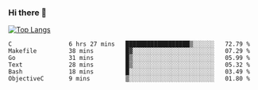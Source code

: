 ### Hi there 👋

<!--
**3Xpl0it3r/3Xpl0it3r** is a ✨ _special_ ✨ repository because its `README.md` (this file) appears on your GitHub profile.

Here are some ideas to get you started:

- 🔭 I’m currently working on ...
- 🌱 I’m currently learning ...
- 👯 I’m looking to collaborate on ...
- 🤔 I’m looking for help with ...
- 💬 Ask me about ...
- 📫 How to reach me: ...
- 😄 Pronouns: ...
- ⚡ Fun fact: ...
-->


[![Top Langs](https://github-readme-stats.vercel.app/api/top-langs/?username=3Xpl0it3r&layout=compact)](https://github.com/3Xpl0it3r/3Xpl0it3r)

<!--START_SECTION:waka-->

```text
C                6 hrs 27 mins   ██████████████████▒░░░░░░   72.79 %
Makefile         38 mins         █▓░░░░░░░░░░░░░░░░░░░░░░░   07.29 %
Go               31 mins         █▒░░░░░░░░░░░░░░░░░░░░░░░   05.99 %
Text             28 mins         █▒░░░░░░░░░░░░░░░░░░░░░░░   05.32 %
Bash             18 mins         █░░░░░░░░░░░░░░░░░░░░░░░░   03.49 %
ObjectiveC       9 mins          ▒░░░░░░░░░░░░░░░░░░░░░░░░   01.80 %
```

<!--END_SECTION:waka-->
